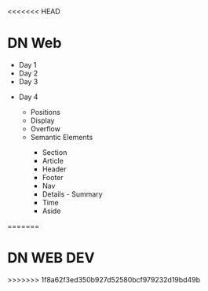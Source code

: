 <<<<<<< HEAD
<h1>DN Web</h1>

<ul>
    <div>
        <li>Day 1</li>
        <!-- <ul>
            <li>Positions</li>
            <li>Display</li>
            <li>Overflow</li>
            <li>Positions</li>
        </ul> -->
    </div>
    <div>
        <li>Day 2</li>
        <!-- <ul>
            <li>Positions</li>
            <li>Display</li>
            <li>Overflow</li>
            <li>Positions</li>
        </ul> -->
    </div>
    <div>
        <li>Day 3</li>
        <ul>
            <!-- <li>Positions</li>
            <li>Display</li>
            <li>Overflow</li>
            <li>Positions</li> -->
        </ul>
    </div>
    <div>
        <li>Day 4</li>
        <ul>
            <li>Positions</li>
            <li>Display</li>
            <li>Overflow</li>
            <li>Semantic Elements</li>
                <ul>
                    <li>Section</li>
                    <li>Article</li>
                    <li>Header</li>
                    <li>Footer</li>
                    <li>Nav</li>
                    <li>Details - Summary</li>
                    <li>Time</li>
                    <li>Aside</li>
                </ul>
        </ul>
    </div>
</ul>
=======
<h1> DN WEB DEV </h1>
>>>>>>> 1f8a62f3ed350b927d52580bcf979232d19bd49b
